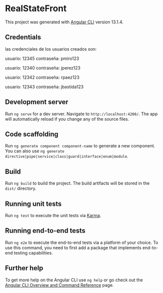 # RealStateFront

This project was generated with [Angular CLI](https://github.com/angular/angular-cli) version 13.1.4.

## Credentials

las credenciales de los usuarios creados son:

usuario: 12345
contraseña: pmiro123

usuario: 12340
contraseña: jperez123

usuario: 12342
contraseña: rpaez123

usuario: 12343
contraseña: jbastida123


## Development server

Run `ng serve` for a dev server. Navigate to `http://localhost:4200/`. The app will automatically reload if you change any of the source files.

## Code scaffolding

Run `ng generate component component-name` to generate a new component. You can also use `ng generate directive|pipe|service|class|guard|interface|enum|module`.

## Build

Run `ng build` to build the project. The build artifacts will be stored in the `dist/` directory.

## Running unit tests

Run `ng test` to execute the unit tests via [Karma](https://karma-runner.github.io).

## Running end-to-end tests

Run `ng e2e` to execute the end-to-end tests via a platform of your choice. To use this command, you need to first add a package that implements end-to-end testing capabilities.

## Further help

To get more help on the Angular CLI use `ng help` or go check out the [Angular CLI Overview and Command Reference](https://angular.io/cli) page.
